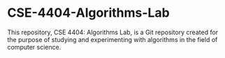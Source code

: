 # CSE-4404-Algorithms-Lab
This repository, CSE 4404: Algorithms Lab, is a Git repository created for the purpose of studying and experimenting with algorithms in the field of computer science.
